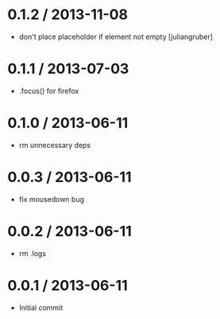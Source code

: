 
0.1.2 / 2013-11-08
==================

 * don't place placeholder if element not empty [juliangruber]

0.1.1 / 2013-07-03
==================

 * .focus() for firefox

0.1.0 / 2013-06-11
==================

 * rm unnecessary deps

0.0.3 / 2013-06-11
==================

 * fix mousedown bug

0.0.2 / 2013-06-11
==================

 * rm .logs

0.0.1 / 2013-06-11
==================

 * Initial commit
